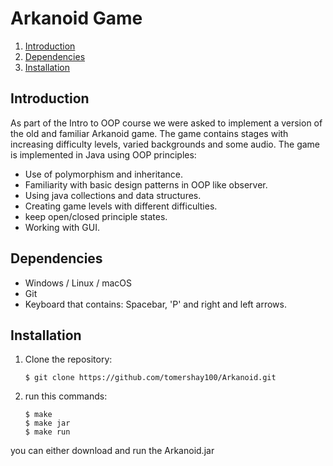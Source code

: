 # Arkanoid Game  
1. [Introduction](#introduction)
2. [Dependencies](#dependencies)  
3. [Installation](#installation)


## Introduction
As part of the Intro to OOP course we were asked to implement a version of the old and familiar Arkanoid game.
The game contains stages with increasing difficulty levels, varied backgrounds and some audio.
The game is implemented in Java using OOP principles:
* Use of polymorphism and inheritance.
* Familiarity with basic design patterns in OOP like observer.
* Using java collections and data structures.
* Creating game levels with different difficulties.
* keep open/closed principle states.
* Working with GUI.

## Dependencies
* Windows / Linux / macOS
* Git
* Keyboard that contains: Spacebar, 'P' and right and left arrows.

## Installation
1. Clone the repository:  
    ```
    $ git clone https://github.com/tomershay100/Arkanoid.git
    ```
2. run this commands:
    ```
    $ make
    $ make jar
    $ make run
    ```
you can either download and run the Arkanoid.jar
